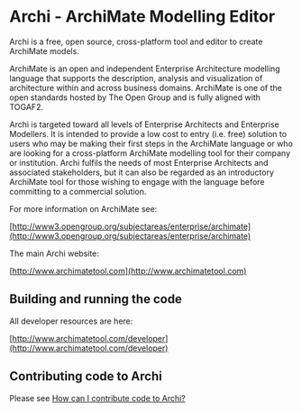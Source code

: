 

# Archi - ArchiMate Modelling Editor

Archi is a free, open source, cross-platform tool and editor to create ArchiMate models.

ArchiMate is an open and independent Enterprise Architecture modelling language that supports the description, analysis and visualization of architecture within and across business domains. ArchiMate is one of the open standards hosted by The Open Group and is fully aligned with TOGAF2.

Archi is targeted toward all levels of Enterprise Architects and Enterprise Modellers. It is intended to provide a low cost to entry (i.e. free) solution to users who may be making their first steps in the ArchiMate language or who are looking for a cross-platform ArchiMate modelling tool for their company or institution. Archi fulfils the needs of most Enterprise Architects and associated stakeholders, but it can also be regarded as an introductory ArchiMate tool for those wishing to engage with the language before committing to a commercial solution.

For more information on ArchiMate see:

[http://www3.opengroup.org/subjectareas/enterprise/archimate](http://www3.opengroup.org/subjectareas/enterprise/archimate)

The main Archi website:

[http://www.archimatetool.com](http://www.archimatetool.com)


## Building and running the code

All developer resources are here:

[http://www.archimatetool.com/developer](http://www.archimatetool.com/developer)


## Contributing code to Archi

Please see [How can I contribute code to Archi?](https://github.com/Phillipus/archi/wiki/How-can-I-contribute-code-to-Archi%3F)